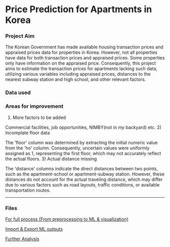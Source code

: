# Price Prediction for Apartments in Korea
### Project Aim
The Korean Government has made available housing transaction prices and appraised prices data for properties in Korea. However, not all properties have data for both transaction prices and appraised prices. Some properties only have information on the appraised price. Consequently, this project aims to estimate the transaction prices for apartments lacking such data, utilizing various variables including appraised prices, distances to the nearest subway station and high school, and other relevant factors.
### Data used

### Areas for improvement
1) More factors to be added

Commercial facilities, job opportunities, NIMBY(not in my backyard) etc.
2) Incomplate floor data

The 'floor' column was determined by extracting the initial numeric value from the 'ho' column. Consequently, uncertain values were uniformly assigned as 1, representing the first floor, which may not accurately reflect the actual floors.
3) Actual distance missing

The 'distance' columns indicate the direct distances between two points, such as the apartment-school or apartment-subway station. However, these distances do not account for the actual traveling distance, which may differ due to various factors such as road layouts, traffic conditions, or available transportation routes.

---   
### Files
[For full process (From preprocessing to ML & visualization)](https://github.com/jiboo01/hsj/blob/main/3.%20Price%20Prediction%20(ML%20Model)/%EC%88%98%EB%8F%84%EA%B6%8C%20%EC%8B%A4%EA%B1%B0%EB%9E%98%EA%B0%80%20%EC%98%88%EC%B8%A1%20%EB%AA%A8%EB%8D%B8_%EC%88%98%EC%A0%95.ipynb)

[Import & Export ML outputs](https://github.com/jiboo01/hsj/blob/main/3.%20Price%20Prediction%20(ML%20Model)/ML%EB%AA%A8%EB%8D%B8%20DB%EB%84%A3%EA%B8%B0.py)

[Further Analysis](https://github.com/jiboo01/hsj/tree/main/3.%20Price%20Prediction%20(ML%20Model)/%EB%B6%84%EC%84%9D)

